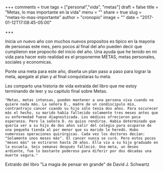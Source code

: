 +++
comments = true
tags = ["personal","vida", "metas"]
draft = false
title = "Metas, lo mas importante en la vida"
menu = ""
share = true
slug = "metas-lo-mas-importante"
author = "cronopio"
image = ""
date = "2017-01-12T17:08:45-05:00"

+++

Inicia un nuevo año con muchos nuevos propositos es tipico en la mayoria de personas este mes, pero pocos al final del año pueden decir que cumplieron ese propocito del inicio del año. Una ayuda que he tenido en mi vida para hacer esto realidad es el proponerme METAS, metas personales, sociales y economicas.

Ponte una meta para este año, diseña un plan paso a paso para lograr la meta, apegate al plan y al final conquistaras tu meta.

Les comparto una historia de vida extraida del libro que me estoy terminando de leer y su capitulo final sobre Metas.

```
"Metas, metas intensas, pueden mantener a una persona viva cuando no quiere nada más. La señora D., madre de un condiscipulo mío, contrantrajo cancer cuando su hijo sólo tenía dos años. Para oscurecer más el hecho, su marido había fallecido solamente tres meses antes que su enfermedad fuese diagnosticada. Los médicos ofrecieron poca esperanza. Pero la señora D. no quiso rendirse. Había determinado que quería ver a su hijo de dos años salir del colegio para ocuparse de una pequeña tienda al por menor que su marido le heredó. Hubo numerosas operaciones quirúrgicas. Cada vez los doctores decían: "Solamente unos meses más". El cancer nunca se curó. Pero estos pocos "meses más" se estiraron hasta 20 años. Ella vio a su hijo graduado en la escuela. Seis semanas después falleció. Una meta, un deseo ardiente, fue lo bastante poderoso para diferir por dos décadas una muerte segura."
```

Extraido del libro "La magia de pensar en grande" de David J. Schwartz